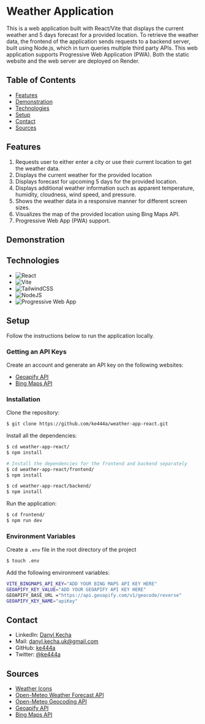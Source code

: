 # Weather Application

This is a web application built with React/Vite that displays the current weather and 5 days forecast for a provided location. To retrieve the weather data, the frontend of the application sends requests to a backend server, built using Node.js, which in turn queries multiple third party APIs. This web application supports Progressive Web Application (PWA). Both the static website and the web server are deployed on Render.

## Table of Contents
- [Features](#features)
- [Demonstration](#demonstration)
- [Technologies](#technologies)
- [Setup](#setup)
- [Contact](#contact)
- [Sources](#sources)

## Features
1. Requests user to either enter a city or use their current location to get the weather data.
2. Displays the current weather for the provided location
3. Displays forecast for upcoming 5 days for the provided location.
4. Displays additional weather information such as apparent temperature, humidity, cloudness, wind speed, and pressure.
5. Shows the weather data in a responsive manner for different screen sizes.
6. Visualizes the map of the provided location using Bing Maps API.
7. Progressive Web App (PWA) support.

## Demonstration

## Technologies
* ![React](https://img.shields.io/badge/react-%2320232a.svg?style=for-the-badge&logo=react&logoColor=%2361DAFB)
* ![Vite](https://img.shields.io/badge/vite-%23646CFF.svg?style=for-the-badge&logo=vite&logoColor=white)
* ![TailwindCSS](https://img.shields.io/badge/tailwindcss-%2338B2AC.svg?style=for-the-badge&logo=tailwind-css&logoColor=white)
* ![NodeJS](https://img.shields.io/badge/node.js-6DA55F?style=for-the-badge&logo=node.js&logoColor=white)
* ![Progressive Web App](https://img.shields.io/badge/Progressive%20Web%20App-%2320232a.svg?style=for-the-badge&logo=google-chrome&logoColor=white)

## Setup
Follow the instructions below to run the application locally.
### Getting an API Keys
Create an account and generate an API key on the following websites:
* [Geoapify API](https://apidocs.geoapify.com/)
* [Bing Maps API](https://www.bingmapsportal.com/)

### Installation
Clone the repository:
```bash
$ git clone https://github.com/ke444a/weather-app-react.git
```
Install all the dependencies:
```bash
$ cd weather-app-react/
$ npm install

# Install the dependencies for the frontend and backend separately
$ cd weather-app-react/frontend/
$ npm install

$ cd weather-app-react/backend/
$ npm install
```
Run the application:
```bash
$ cd frontend/
$ npm run dev
```
### Environment Variables
Create a `.env` file in the root directory of the project 
```bash
$ touch .env
```
Add the following environment variables:
```bash
VITE_BINGMAPS_API_KEY="ADD YOUR BING MAPS API KEY HERE"
GEOAPIFY_KEY_VALUE="ADD YOUR GEOAPIFY API KEY HERE"
GEOAPIFY_BASE_URL ="https://api.geoapify.com/v1/geocode/reverse"
GEOAPIFY_KEY_NAME="apiKey"
```

## Contact
- LinkedIn: [Danyl Kecha](https://www.linkedin.com/in/danylkecha//)
- Mail: danyl.kecha.uk@gmail.com
- GitHub: [ke444a](https://github.com/ke444a)
- Twitter: [@ke444a](https://twitter.com/ke444a)

## Sources
- [Weather Icons](https://www.flaticon.com/packs/weather-173)
- [Open-Meteo Weather Forecast API](https://open-meteo.com/en/docs)
- [Open-Meteo Geocoding API](https://open-meteo.com/en/docs/geocoding-api)
- [Geoapify API](https://apidocs.geoapify.com/)
- [Bing Maps API](https://www.bingmapsportal.com/)
